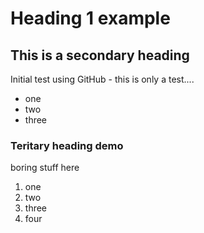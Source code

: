 # Heading 1 example


## This is a secondary heading

Initial test using GitHub - this is only a test....
* one
* two
* three


### Teritary heading demo
boring stuff here
1. one
2. two
3. three
4. four
